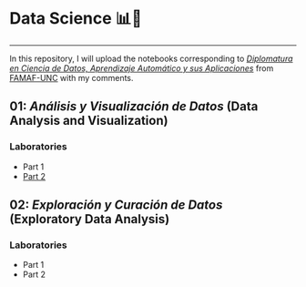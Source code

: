 # Data Science 📊🤖
---
In this repository, I will upload the notebooks corresponding to [_Diplomatura en Ciencia de Datos, Aprendizaje Automático y sus Aplicaciones_](https://diplodatos.famaf.unc.edu.ar/metodologia-y-modalidad-de-cursado/materias-obligatorias/materias-obligatorias-analisis-y-visualizacion-de-datos/) from [FAMAF-UNC](https://www.famaf.unc.edu.ar/) with my comments. 

## 01: _Análisis y Visualización de Datos_ (Data Analysis and Visualization)

### Laboratories 
* Part 1
* [Part 2](https://github.com/EnzoRg/Data_Science/blob/main/01%20Entregable%20-%20Parte%202.ipynb)

## 02: _Exploración y Curación de Datos_ (Exploratory Data Analysis)

### Laboratories 
* Part 1
* Part 2
